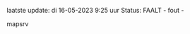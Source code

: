 laatste update: 
di 16-05-2023  9:25   uur 
Status: FAALT - fout - 
<div class="service R">mapsrv</div>